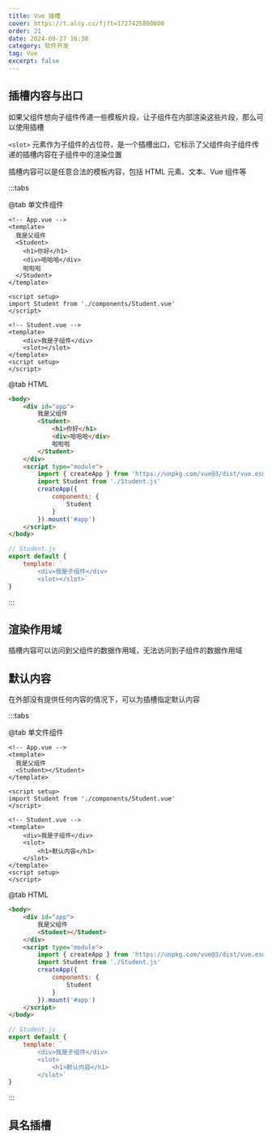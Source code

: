 ```yaml
---
title: Vue 插槽
cover: https://t.alcy.cc/fj?t=1727425800000
order: 21
date: 2024-09-27 16:30
category: 软件开发
tag: Vue
excerpt: false
---
```


## 插槽内容与出口

如果父组件想向子组件传递一些模板片段，让子组件在内部渲染这些片段，那么可以使用插槽

`<slot>` 元素作为子组件的占位符，是一个插槽出口，它标示了父组件向子组件传递的插槽内容在子组件中的渲染位置

插槽内容可以是任意合法的模板内容，包括 HTML 元素、文本、Vue 组件等

:::tabs

@tab 单文件组件

```vue
<!-- App.vue -->
<template>
  我是父组件
  <Student>
    <h1>你好</h1>
    <div>哈哈哈</div>
    啦啦啦
  </Student>
</template>

<script setup>
import Student from './components/Student.vue'
</script>
```

```vue
<!-- Student.vue -->
<template>
    <div>我是子组件</div>
    <slot></slot>
</template>
<script setup>
</script>
```

@tab HTML

```html
<body>
    <div id="app">
        我是父组件
        <Student>
            <h1>你好</h1>
            <div>哈哈哈</div>
            啦啦啦
        </Student>
    </div>
    <script type="module">
        import { createApp } from 'https://unpkg.com/vue@3/dist/vue.esm-browser.js'
        import Student from './Student.js'
        createApp({
            components: {
                Student
            }
        }).mount('#app')
    </script>
</body>
```

```javascript
// Student.js
export default {
    template: `
        <div>我是子组件</div>
        <slot></slot>`
}
```
:::

## 渲染作用域

插槽内容可以访问到父组件的数据作用域，无法访问到子组件的数据作用域

## 默认内容

在外部没有提供任何内容的情况下，可以为插槽指定默认内容

:::tabs

@tab 单文件组件

```vue
<!-- App.vue -->
<template>
  我是父组件
  <Student></Student>
</template>

<script setup>
import Student from './components/Student.vue'
</script>
```

```vue
<!-- Student.vue -->
<template>
    <div>我是子组件</div>
    <slot>
        <h1>默认内容</h1>
    </slot>
</template>
<script setup>
</script>
```

@tab HTML

```html
<body>
    <div id="app">
        我是父组件
        <Student></Student>
    </div>
    <script type="module">
        import { createApp } from 'https://unpkg.com/vue@3/dist/vue.esm-browser.js'
        import Student from './Student.js'
        createApp({
            components: {
                Student
            }
        }).mount('#app')
    </script>
</body>
```

```javascript
// Student.js
export default {
    template: `
        <div>我是子组件</div>
        <slot>
            <h1>默认内容</h1>
        </slot>`
}
```
:::

## 具名插槽